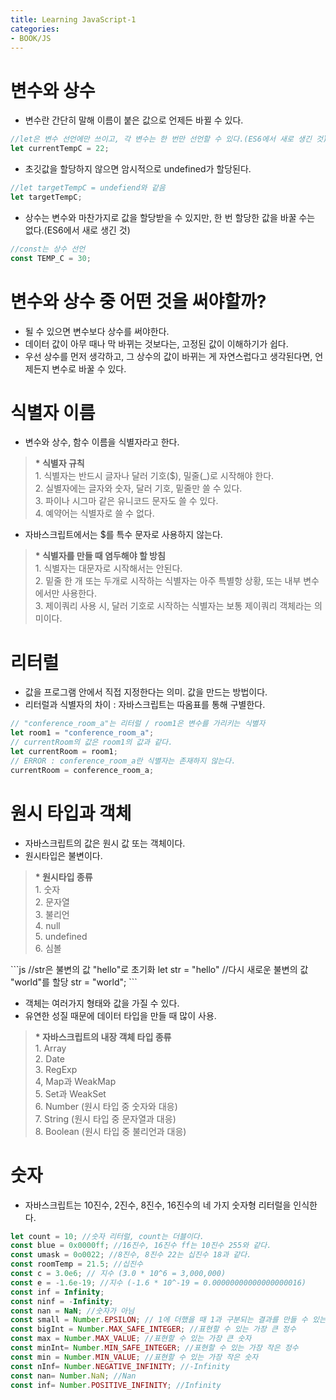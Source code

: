 ```yaml
---
title: Learning JavaScript-1
categories:
- BOOK/JS
---
```


# 변수와 상수<br/>
- 변수란 간단히 말해 이름이 붙은 값으로 언제든 바뀔 수 있다.<br/>

```js
//let은 변수 선언에만 쓰이고, 각 변수는 한 번만 선언할 수 있다.(ES6에서 새로 생긴 것)
let currentTempC = 22;
```

- 초깃값을 할당하지 않으면 암시적으로 undefined가 할당된다.<br/>

```js
//let targetTempC = undefiend와 같음
let targetTempC;
```

- 상수는 변수와 마찬가지로 값을 할당받을 수 있지만, 한 번 할당한 값을 바꿀 수는 없다.(ES6에서 새로 생긴 것)<br/>

```js
//const는 상수 선언
const TEMP_C = 30;
```

# 변수와 상수 중 어떤 것을 써야할까?<br/>
- 될 수 있으면 변수보다 상수를 써야한다.<br/>
- 데이터 값이 아무 때나 막 바뀌는 것보다는, 고정된 값이 이해하기가 쉽다.<br/>
- 우선 상수를 먼저 생각하고, 그 상수의 값이 바뀌는 게 자연스럽다고 생각된다면, 언제든지 변수로 바꿀 수 있다.<br/>

# 식별자 이름<br/>
- 변수와 상수, 함수 이름을 식별자라고 한다.<br/>

<blockquote><b>* 식별자 규칙</b><br/>
1. 식별자는 반드시 글자나 달러 기호($), 밀줄(_)로 시작해야 한다.<br/>
2. 실별자에는 글자와 숫자, 달러 기호, 밑줄만 쓸 수 있다.<br/>
3. 파이나 시그마 같은 유니코드 문자도 쓸 수 있다.<br/>
4. 예약어는 식별자로 쓸 수 없다.<br/>
</blockquote>

- 자바스크립트에서는 $를 특수 문자로 사용하지 않는다.<br/>

<blockquote><b>* 식별자를 만들 때 염두해야 할 방침</b><br/>
1. 식별자는 대문자로 시작해서는 안된다.<br/>
2. 밑줄 한 개 또는 두개로 시작하는 식별자는 아주 특별항 상황, 또는 내부 변수에서만 사용한다.<br/>
3. 제이쿼리 사용 시, 달러 기호로 시작하는 식별자는 보통 제이쿼리 객체라는 의미이다.<br/>
</blockquote>

# 리터럴<br/>
- 값을 프로그램 안에서 직접 지정한다는 의미. 값을 만드는 방법이다.<br/>
- 리터럴과 식별자의 차이 : 자바스크립트는 따옴표를 통해 구별한다.<br/>
```js
// "conference_room_a"는 리터럴 / room1은 변수를 가리키는 식별자
let room1 = "conference_room_a";
// currentRoom의 값은 room1의 값과 같다.
let currentRoom = room1;
// ERROR : conference_room_a란 식별자는 존재하지 않는다.
currentRoom = conference_room_a;
```

# 원시 타입과 객체<br/>
- 자바스크립트의 값은 원시 값 또는 객체이다.<br/>
- 원시타입은 불변이다.<br/>

<blockquote><b>* 원시타입 종류</b><br/>
1. 숫자<br/>
2. 문자열<br/>
3. 불리언<br/>
4. null<br/>
5. undefined<br/>
6. 심볼<br/>
</blockquote>
```js
//str은 불변의 값 "hello"로 초기화
let str = "hello"
//다시 새로운 불변의 값 "world"를 할당
str = "world";
```

- 객체는 여러가지 형태와 값을 가질 수 있다.<br/>
- 유연한 성질 때문에 데이터 타입을 만들 때 많이 사용.<br/>

<blockquote><b>* 자바스크립트의 내장 객체 타입 종류</b><br/>
1. Array<br/>
2. Date<br/>
3. RegExp<br/>
4, Map과 WeakMap<br/>
5. Set과 WeakSet<br/>
6. Number (원시 타입 중 숫자와 대응)<br/>
7. String (원시 타입 중 문자열과 대응)<br/>
8. Boolean (원시 타입 중 불리언과 대응)<br/>
</blockquote>


# 숫자<br/>
- 자바스크립트는 10진수, 2진수, 8진수, 16진수의 네 가지 숫자형 리터럴을 인식한다.<br/>
```js
let count = 10; //숫자 리터럴, count는 더블이다.
const blue = 0x0000ff; //16진수, 16진수 ff는 10진수 255와 같다.
const umask = 0o0022; //8진수, 8진수 22는 십진수 18과 같다.
const roomTemp = 21.5; //십진수
const c = 3.0e6; // 지수 (3.0 * 10^6 = 3,000,000)
const e = -1.6e-19; //지수 (-1.6 * 10^-19 = 0.00000000000000000016)
const inf = Infinity;
const ninf = -Infinity;
const nan = NaN; //숫자가 아님
const small = Number.EPSILON; // 1에 더했을 때 1과 구분되는 결과를 만들 수 있는 가장 작은 값.
const bigInt = Number.MAX_SAFE_INTEGER; //표현할 수 있는 가장 큰 정수
const max = Number.MAX_VALUE; //표현할 수 있는 가장 큰 숫자
const minInt= Number.MIN_SAFE_INTEGER; //표현할 수 있는 가장 작은 정수
const min = Number.MIN_VALUE; //표현할 수 있는 가장 작은 숫자
const nInf= Number.NEGATIVE_INFINITY; //-Infinity
const nan= Number.NaN; //Nan
const inf= Number.POSITIVE_INFINITY; //Infinity
```